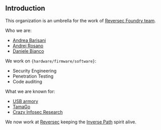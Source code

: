 ## Introduction

This organization is an umbrella for the work of [Reversec Foundry team](https://reversec.com/foundry/).

Who we are:
  * [Andrea Barisani](https://andrea.bio)
  * [Andrej Rosano](https://github.com/andrejro)
  * [Daniele Bianco](https://github.com/danbia)

We work on `{hardware/firmware/software}`:
  * Security Engineering
  * Penetration Testing
  * Code auditing

What we are known for:
  * [USB armory](https://github.com/usbarmory/usbarmory/wiki)
  * [TamaGo](https://github.com/usbarmory/tamago/wiki)
  * [Crazy Infosec Research](https://github.com/abarisani/abarisani.github.io/tree/master/research)

We now work at [Reversec](https://reversec.com/) keeping the [Inverse Path](https://inversepath.com/) spirit alive.

